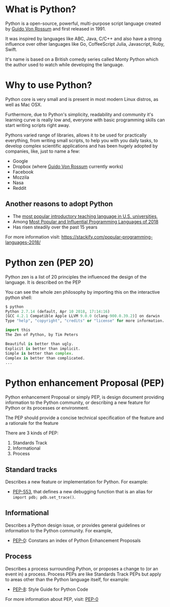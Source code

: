 # What is Python?

Python is a open-source, powerful, multi-purpose script language created by [Guido Von Rossum](https://en.wikipedia.org/wiki/Guido_van_Rossum) and first released in 1991.

It was inspired by languages like ABC, Java, C/C++ and also have a strong influence over other languages like Go, CoffeeScript
Julia, Javascript, Ruby, Swift.

It's name is based on a British comedy series called Monty Python which the author used to watch while developing the language.

# Why to use Python?

Python core is very small and is present in most modern Linux distros, as well as Mac OSX. 

Furthermore, due to Python's simplicity, readability and community it's learning curve is really low and, everyone with 
basic programming skills can start writing scripts right away.

 
Pythons varied range of libraries, allows it to be used for practically everything, from writing small scripts, to help you with you daily tasks, to develop complex scientific applications and has been hugely adopted by companies, like, just to name a few:

 * Google
 * Dropbox (where [Guido Von Rossum](https://en.wikipedia.org/wiki/Guido_van_Rossum) currently works) 
 * Facebook
 * Mozzila
 * Nasa
 * Reddit
 
## Another reasons to adopt Python

* The [most popular introductory teaching language in U.S. universities](https://cacm.acm.org/blogs/blog-cacm/176450-python-is-now-the-most-popular-introductory-teaching-language-at-top-u-s-universities/fulltext),
* Among [Most Popular and Influential Programming Languages of 2018](https://stackify.com/popular-programming-languages-2018/)
* Has risen steadily over the past 15 years

For more information visit: https://stackify.com/popular-programming-languages-2018/


# Python zen (PEP 20)

Python zen is a list of 20 principles the influenced the design of the language. It is described on the PEP

You can see the whole zen philosophy by importing this on the interactive python shell:
```python
$ python
Python 2.7.14 (default, Apr 10 2018, 17:14:16) 
[GCC 4.2.1 Compatible Apple LLVM 9.0.0 (clang-900.0.39.2)] on darwin
Type "help", "copyright", "credits" or "license" for more information.

import this
The Zen of Python, by Tim Peters

Beautiful is better than ugly.
Explicit is better than implicit.
Simple is better than complex.
Complex is better than complicated.
... 

```

# Python enhancement Proposal (PEP)

Python enhancement Proposal or simply PEP, is design document providing information to the Python community, or describing a new feature for Python or its processes or environment. 

The PEP should provide a concise technical specification of the feature and a rationale for the feature 

There are 3 kinds of PEP: 

1. Standards Track
2. Informational
3. Process


## Standard tracks

Describes a new feature or implementation for Python. For example:

* [PEP-553](https://www.python.org/dev/peps/pep-0553/), that defines a new debugging function that is an alias for 
```import pdb; pdb.set_trace()```.


## Informational
 
Describes a Python design issue, or provides general guidelines or information to the Python community. For example, 
* [PEP-0](https://www.python.org/dev/peps/): Constans an index of Python Enhancement Proposals


## Process

Describes a process surrounding Python, or proposes a change to (or an event in) a process. Process PEPs 
are like Standards Track PEPs but apply to areas other than the Python language itself, for example:
 
* [PEP-8](https://www.python.org/dev/peps/pep-0008/): Style Guide for Python Code

For more information about PEP, visit: [PEP-0](https://www.python.org/dev/peps/)
